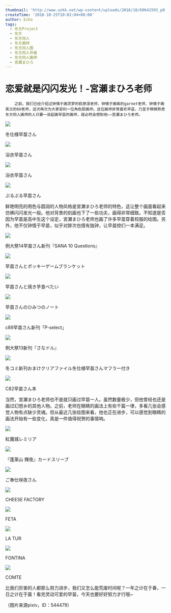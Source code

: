 ```yaml
---
thumbnail: 'http://www.uzkk.net/wp-content/uploads/2018/10/69641593_p0-799x510.jpg'
createTime: '2018-10-25T10:02:04+00:00'
author: Echo
tags:
  - 东方Project
  - 东方
  - 东方同人
  - 东方画师
  - 东方同人图
  - 东方同人作者
  - 东方同人画师
  - 宮瀬まひろ
---
```


# 恋爱就是闪闪发光！-宮瀬まひろ老师

		之前，我们已经介绍过钟情于画灵梦的萩原凛老师、钟情于画紫的garnet老师、钟情于画芙兰的6U老师，这次再次为大家安利一位角色厨画师。这位画师非常喜欢早苗，乃至于稍微熟悉东方同人画师的人只要一说起画早苗的画师，就必然会想到他——宮瀬まひろ老师。

![](http://www.uzkk.net/wp-content/uploads/2018/10/66408991_p0.jpg)

冬仕様早苗さん

![](http://www.uzkk.net/wp-content/uploads/2018/10/64278955_p0.jpg)

浴衣早苗さん

![](http://www.uzkk.net/wp-content/uploads/2018/10/68530067_p0.jpg)

浴衣早苗さん

![](http://www.uzkk.net/wp-content/uploads/2018/10/59482668_p0.jpg)

ぷるぷる早苗さん

鲜艳明亮的用色与圆润的人物风格是宮瀬まひろ老师的特色，这让整个画面看起来仿佛闪闪发光一般。他对背景的刻画也下了一些功夫，画得非常细致。不知道是否因为早苗是高中生这个设定，宮瀬まひろ老师也画了许多早苗穿着校服的绘图。另外，他不仅钟情于早苗，似乎对胖次也情有独钟，让早苗控们一本满足。

![](http://www.uzkk.net/wp-content/uploads/2018/10/62697565_p0.jpg)

例大祭14早苗さん新刊『SANA 10 Questions』

![](http://www.uzkk.net/wp-content/uploads/2018/10/66380459_p0.jpg)

早苗さんとポッキーゲームブランケット

![](http://www.uzkk.net/wp-content/uploads/2018/10/66356102_p0.jpg)

早苗さんと焼き芋食べたい

![](http://www.uzkk.net/wp-content/uploads/2018/10/62751951_p0.jpg)

早苗さんのひみつのノート

![](http://www.uzkk.net/wp-content/uploads/2018/10/54230808_p0.jpg)

c89早苗さん新刊「P-select」

![](http://www.uzkk.net/wp-content/uploads/2018/10/56596588_p0.jpg)

例大祭13新刊『さなドル』

![](http://www.uzkk.net/wp-content/uploads/2018/10/40472080_p0-727x1024.jpg)

冬コミ新刊おまけクリアファイル冬仕様早苗さんマフラー付き

![](http://www.uzkk.net/wp-content/uploads/2018/10/28915592_p0-1024x723.jpg)

C82早苗さん本

当然，宮瀬まひろ老师也不是就只画过早苗一人。虽然数量极少，但他曾经也还是画过幻想乡的其他人物。之前，老师在眼睛的画法上有些千篇一律，多看几张会感觉人物有点缺少灵魂。但从最近几张绘图来看，他也正在进步，可以感觉到眼睛的画法开始有一些变化，真是一件值得祝贺的事情呐。

![](http://www.uzkk.net/wp-content/uploads/2018/10/62522848_p0.jpg)

紅魔城レミリア

![](http://www.uzkk.net/wp-content/uploads/2018/10/56576177_p0-746x1024.jpg)

『蓬莱山 輝夜』カードスリーブ

![](http://www.uzkk.net/wp-content/uploads/2018/10/68465873_p0.jpg)

ご奉仕咲夜さん

![](http://www.uzkk.net/wp-content/uploads/2018/10/51801622_p0.jpg)

CHEESE FACTORY

![](http://www.uzkk.net/wp-content/uploads/2018/10/43292776_p0.jpg)

FETA

![](http://www.uzkk.net/wp-content/uploads/2018/10/28915858_p0.jpg)

LA TUR

![](http://www.uzkk.net/wp-content/uploads/2018/10/23704795_p0.jpg)

FONTINA

![](http://www.uzkk.net/wp-content/uploads/2018/10/40403034_p0.jpg)

COMTE

比我们厉害的人都那么努力进步，我们又怎么能荒废时间呢？一年之计在于春，一日之计在于晨！看完灵动可爱的早苗，今天也要好好努力才行哦~

（图片来源pixiv，ID：544479）

